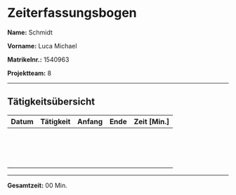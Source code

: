# Zeiterfassungsbogen

**Name:** Schmidt

**Vorname:** Luca Michael

**Matrikelnr.:** 1540963

**Projektteam:** 8

---

## Tätigkeitsübersicht

| Datum | Tätigkeit | Anfang | Ende | Zeit [Min.] |
| ----- | --------- | ------ | ---- | ----------- |
|       |           |        |      |             |
|       |           |        |      |             |
|       |           |        |      |             |
|       |           |        |      |             |
|       |           |        |      |             |
|       |           |        |      |             |
|       |           |        |      |             |
|       |           |        |      |             |
|       |           |        |      |             |
|       |           |        |      |             |
|       |           |        |      |             |
|       |           |        |      |             |
|       |           |        |      |             |
|       |           |        |      |             |
|       |           |        |      |             |

---

**Gesamtzeit:** 00 Min.
